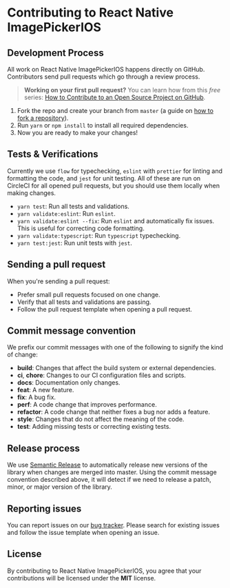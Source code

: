# Contributing to React Native ImagePickerIOS

## Development Process
All work on React Native ImagePickerIOS happens directly on GitHub. Contributors send pull requests which go through a review process.

> **Working on your first pull request?** You can learn how from this *free* series: [How to Contribute to an Open Source Project on GitHub](https://egghead.io/series/how-to-contribute-to-an-open-source-project-on-github).

1. Fork the repo and create your branch from `master` (a guide on [how to fork a repository](https://help.github.com/articles/fork-a-repo/)).
2. Run `yarn` or `npm install` to install all required dependencies.
3. Now you are ready to make your changes!

## Tests & Verifications
Currently we use `flow` for typechecking, `eslint` with `prettier` for linting and formatting the code, and `jest` for unit testing.  All of these are run on CircleCI for all opened pull requests, but you should use them locally when making changes.

* `yarn test`: Run all tests and validations.
* `yarn validate:eslint`: Run `eslint`.
* `yarn validate:eslint --fix`: Run `eslint` and automatically fix issues. This is useful for correcting code formatting.
* `yarn validate:typescript`: Run `typescript` typechecking.
* `yarn test:jest`: Run unit tests with `jest`.

## Sending a pull request
When you're sending a pull request:

* Prefer small pull requests focused on one change.
* Verify that all tests and validations are passing.
* Follow the pull request template when opening a pull request.

## Commit message convention
We prefix our commit messages with one of the following to signify the kind of change:

* **build**: Changes that affect the build system or external dependencies.
* **ci**, **chore**: Changes to our CI configuration files and scripts.
* **docs**: Documentation only changes.
* **feat**: A new feature.
* **fix**: A bug fix.
* **perf**: A code change that improves performance.
* **refactor**: A code change that neither fixes a bug nor adds a feature.
* **style**: Changes that do not affect the meaning of the code.
* **test**: Adding missing tests or correcting existing tests.

## Release process
We use [Semantic Release](http://semantic-release.org) to automatically release new versions of the library when changes are merged into master. Using the commit message convention described above, it will detect if we need to release a patch, minor, or major version of the library.

## Reporting issues
You can report issues on our [bug tracker](https://github.com/react-native-community/react-native-image-picker-ios/issues). Please search for existing issues and follow the issue template when opening an issue.

## License
By contributing to React Native ImagePickerIOS, you agree that your contributions will be licensed under the **MIT** license.
